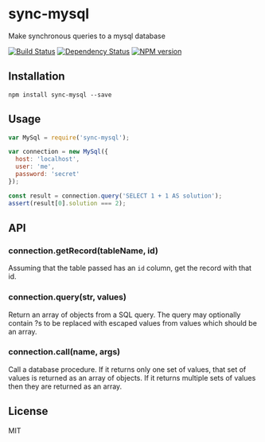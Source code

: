 # sync-mysql

Make synchronous queries to a mysql database

[![Build Status](https://img.shields.io/travis/ForbesLindesay/sync-mysql/master.svg)](https://travis-ci.org/ForbesLindesay/sync-mysql)
[![Dependency Status](https://img.shields.io/david/ForbesLindesay/sync-mysql/master.svg)](http://david-dm.org/ForbesLindesay/sync-mysql)
[![NPM version](https://img.shields.io/npm/v/sync-mysql.svg)](https://www.npmjs.org/package/sync-mysql)



## Installation

```
npm install sync-mysql --save
```

## Usage

```js
var MySql = require('sync-mysql');

var connection = new MySql({
  host: 'localhost',
  user: 'me',
  password: 'secret'
});

const result = connection.query('SELECT 1 + 1 AS solution');
assert(result[0].solution === 2);
```

## API

### connection.getRecord(tableName, id)

Assuming that the table passed has an `id` column, get the record with that id.

### connection.query(str, values)

Return an array of objects from a SQL query. The query may optionally contain ?s to be replaced with escaped values from values which should be an array.

### connection.call(name, args)

Call a database procedure. If it returns only one set of values, that set of values is returned as an array of objects. If it returns multiple sets of values then they are returned as an array.

## License

MIT
